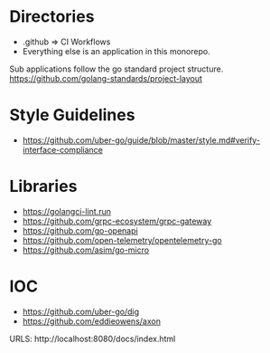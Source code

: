 # Directories 
- .github => CI Workflows
- Everything else is an application in this monorepo.

Sub applications follow the go standard project structure.
https://github.com/golang-standards/project-layout

# Style Guidelines 
- https://github.com/uber-go/guide/blob/master/style.md#verify-interface-compliance

# Libraries 
- https://golangci-lint.run
- https://github.com/grpc-ecosystem/grpc-gateway
- https://github.com/go-openapi
- https://github.com/open-telemetry/opentelemetry-go
- https://github.com/asim/go-micro

# IOC 
- https://github.com/uber-go/dig
- https://github.com/eddieowens/axon

URLS:
http://localhost:8080/docs/index.html
